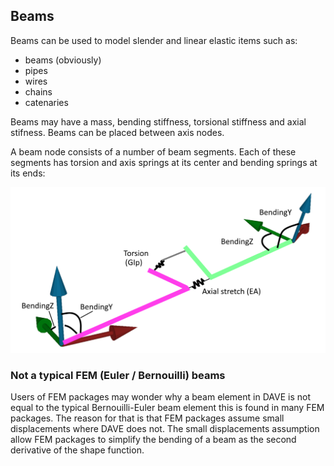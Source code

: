 ## Beams

Beams can be used to model slender and linear elastic items such as:

- beams (obviously)
- pipes
- wires
- chains
- catenaries

Beams may have a mass, bending stiffness, torsional stiffness and axial stifness. Beams can be placed between axis nodes.

A beam node consists of a number of beam segments. Each of these segments has torsion and axis springs at its center and bending springs at its ends:

![image](images/beam_axis_system.png)




### Not a typical FEM (Euler / Bernouilli) beams

Users of FEM packages may wonder why a beam element in DAVE is not equal to the typical Bernouilli-Euler beam element this is found in many FEM packages. The reason for that is that FEM packages assume small displacements where DAVE does not. The small displacements assumption allow FEM packages to simplify the bending of a beam as the second derivative of the shape function. 